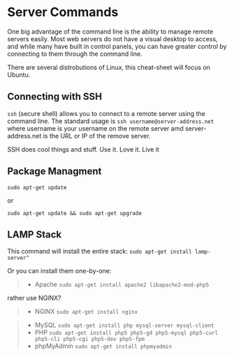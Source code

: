 Server Commands
====

One big advantage of the command line is the ability to manage remote servers easily. Most web servers do not have a visual desktop to access, and while many have built in control panels, you can have greater control by connecting to them through the command line.

There are several distrobutions of Linux, this cheat-sheet will focus on Ubuntu.

Connecting with SSH
----

`ssh` (secure shell) allows you to connect to a remote server using the command line. The standard usage is `ssh username@server-address.net` where username is your username on the remote server amd server-address.net is the URL or IP of the remove server.

SSH does cool things and stuff. Use it. Love it. Live it

Package Managment
----

`sudo apt-get update`

or

`sudo apt-get update && sudo apt-get upgrade`

LAMP Stack
----

This command will install the entire stack: `sudo apt-get install lamp-server^`

Or you can install them one-by-one:

> * Apache `sudo apt-get install apache2 libapache2-mod-php5`

rather use NGINX?

> * NGINX `sudo apt-get install nginx`

> * MySQL `sudo apt-get install php mysql-server mysql-client`
> * PHP `sudo apt-get install php5 php5-gd php5-mysql php5-curl php5-cli php5-cgi php5-dev php5-fpm`
> * phpMyAdmin `sudo apt-get install phpmyadmin`
